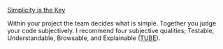 [Simplicity is the Key ](http://www.extremeprogramming.org/rules/simple.html)

Within your project the team decides what is simple. Together you judge your code subjectively. 
I recommend four subjective qualities; Testable, Understandable, Browsable, and Explainable ([TUBE](http://www.zeespencer.com/judging-code-simplicity-fit-it-through-the-tube/)).